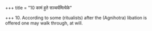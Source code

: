 +++
title = "10 कामं हुते सञ्चर्यमित्येके"

+++
10. According to some (ritualists) after the (Agnihotra) libation is offered one may walk through, at will.
